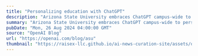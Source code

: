 ```yaml
---
title: "Personalizing education with ChatGPT"
description: "Arizona State University embraces ChatGPT campus-wide to personalize learning, advance research, and prepare students for the future"
summary: "Arizona State University embraces ChatGPT campus-wide to personalize learning, advance research, and prepare students for the future"
pubDate: "Mon, 26 Aug 2024 04:00:00 GMT"
source: "OpenAI Blog"
url: "https://openai.com/blog/asu"
thumbnail: "https://raisex-llc.github.io/ai-news-curation-site/assets/openai_logo.png"
---
```


